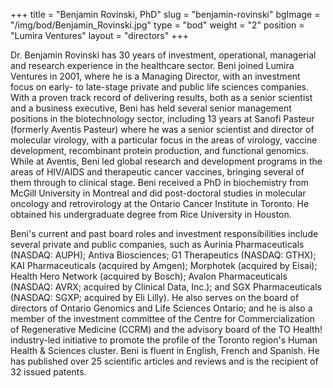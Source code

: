 +++
title = "Benjamin Rovinski, PhD"
slug = "benjamin-rovinski"
bgImage = "/img/bod/Benjamin_Rovinski.jpg"
type = "bod"
weight = "2"
position = "Lumira Ventures"
layout = "directors"
+++


Dr. Benjamin Rovinski has 30 years of investment, operational, managerial and research experience in the healthcare sector.  Beni joined Lumira Ventures in 2001, where he is a Managing Director, with an investment focus on early- to late-stage private and public life sciences companies.  With a proven track record of delivering results, both as a senior scientist and a business executive, Beni has held several senior management positions in the biotechnology sector, including 13 years at Sanofi Pasteur (formerly Aventis Pasteur) where he was a senior scientist and director of molecular virology, with a particular focus in the areas of virology, vaccine development, recombinant protein production, and functional genomics.  While at Aventis, Beni led global research and development programs in the areas of HIV/AIDS and therapeutic cancer vaccines, bringing several of them through to clinical stage.	Beni received a PhD in biochemistry from McGill University in Montreal and did post-doctoral studies in molecular oncology and retrovirology at the Ontario Cancer Institute in Toronto.  He obtained his undergraduate degree from Rice University in Houston.  

Beni's current and past board roles and investment responsibilities include several private and public companies, such as Aurinia Pharmaceuticals (NASDAQ: AUPH); Antiva Biosciences; G1 Therapeutics (NASDAQ: GTHX); KAI Pharmaceuticals (acquired by Amgen); Morphotek (acquired by Eisai); Health Hero Network (acquired by Bosch); Avalon Pharmaceuticals (NASDAQ: AVRX; acquired by Clinical Data, Inc.); and SGX Pharmaceuticals (NASDAQ: SGXP; acquired by Eli Lilly).  He also serves on the board of directors of Ontario Genomics and Life Sciences Ontario; and he is also a member of the investment committee of the Centre for Commercialization of Regenerative Medicine (CCRM) and the advisory board of the TO Health! industry-led initiative to promote the profile of the Toronto region's Human Health & Sciences cluster.  Beni is fluent in English, French and Spanish.  He has published over 25 scientific articles and reviews and is the recipient of 32 issued patents.